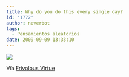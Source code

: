 ```yaml
---
title: Why do you do this every single day?
id: '1772'
author: neverbot
tags:
  - Pensamientos aleatorios
date: 2009-09-09 13:33:10
---
```


[![](./tumblr_kpkghcvBPY1qzqw3vo1_500.jpg)](http://ceasefire.tumblr.com/post/181438825)

Vía [Frivolous Virtue](http://ceasefire.tumblr.com/post/181438825)